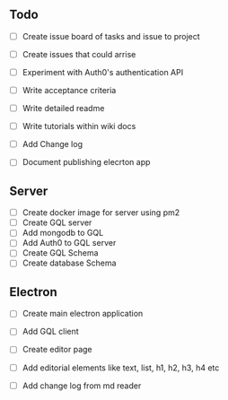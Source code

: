 
## Todo

- [ ] Create issue board of tasks and issue to project
- [ ] Create issues that could arrise
- [ ] Experiment with Auth0's authentication API
- [ ] Write acceptance criteria
- [ ] Write detailed readme
- [ ] Write tutorials within wiki docs
- [ ] Add Change log 
- [ ] Document publishing elecrton app


## Server 
- [ ] Create docker image for server using pm2 
- [ ] Create GQL server 
- [ ] Add mongodb to GQL
- [ ] Add Auth0 to GQL server
- [ ] Create GQL Schema
- [ ] Create database Schema

## Electron 
- [ ] Create main electron application
- [ ] Add GQL client
- [ ] Create editor page
- [ ] Add editorial elements like text, list, h1, h2, h3, h4 etc
- [ ] Add change log from md reader


